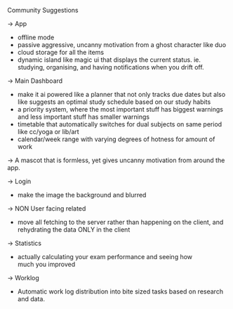 <!--
 Copyright (c) 2024 Adwaith
 
 This software is released under the MIT License.
 https://opensource.org/licenses/MIT
-->
Community Suggestions

-> App
- offline mode
- passive aggressive, uncanny motivation from a ghost character like duo
- cloud storage for all the items
- dynamic island like magic ui that displays the current status. ie. studying, organising, and having notifications when you drift off.

-> Main Dashboard
- make it ai powered like a planner that not only tracks due dates but also like suggests an optimal study schedule based on our study habits
- a priority system, where the most important stuff has biggest warnings and less important stuff has smaller warnings
- timetable that automatically switches for dual subjects on same period like cc/yoga or lib/art
- calendar/week range with varying degrees of hotness for amount of work

-> A mascot that is formless, yet gives uncanny motivation from around the app.

-> Login
- make the image the background and blurred

-> NON User facing related
- move all fetching to the server rather than happening on the client, and rehydrating the data ONLY in the client

-> Statistics
- actually calculating your exam performance and seeing how much you improved

-> Worklog
- Automatic work log distribution into bite sized tasks based on research and data.